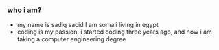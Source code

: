 ### who i am?
- my name is sadiq sacid I am somali living in egypt
- coding is my passion, i started coding three years ago, and now i am taking a computer engineering degree
  
